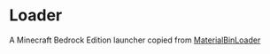 # Loader
A Minecraft Bedrock Edition launcher copied from [MaterialBinLoader](https://github.com/mcbegamerxx954/MaterialBinLoader-Apk)